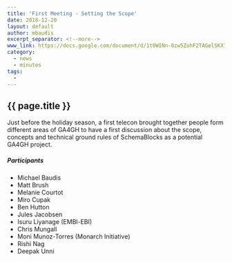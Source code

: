 ```yaml
---
title: 'First Meeting - Setting the Scope'
date: 2018-12-20
layout: default
author: mbaudis
excerpt_separator: <!--more-->
www_link: https://docs.google.com/document/d/1t0WINn-8zw5ZohF2TAGelSKX7xSDR7nBl9iZWk44NWM/edit#heading=h.lurwgc2rlzlh
category:
  - news
  - minutes
tags:
  - 
---
```


## {{ page.title }}

Just before the holiday season, a first telecon brought together people form different areas of GA4GH to have a first discussion about the scope, concepts and technical ground rules of SchemaBlocks as a potential GA4GH project.
<!--more-->

##### Participants

* Michael Baudis
* Matt Brush
* Melanie Courtot
* Miro Cupak
* Ben Hutton
* Jules Jacobsen
* Isuru Liyanage (EMBl-EBI)
* Chris Mungall
* Moni Munoz-Torres (Monarch Initiative)
* Rishi Nag
* Deepak Unni
